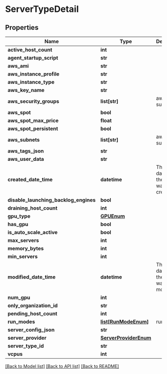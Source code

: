 # ServerTypeDetail

## Properties
Name | Type | Description | Notes
------------ | ------------- | ------------- | -------------
**active_host_count** | **int** |  | [optional] 
**agent_startup_script** | **str** |  | [optional] 
**aws_ami** | **str** |  | [optional] 
**aws_instance_profile** | **str** |  | [optional] 
**aws_instance_type** | **str** |  | [optional] 
**aws_key_name** | **str** |  | [optional] 
**aws_security_groups** | **list[str]** | aws subnets | [optional] 
**aws_spot** | **bool** |  | [optional] 
**aws_spot_max_price** | **float** |  | [optional] 
**aws_spot_persistent** | **bool** |  | [optional] 
**aws_subnets** | **list[str]** | aws subnets | [optional] 
**aws_tags_json** | **str** |  | [optional] 
**aws_user_data** | **str** |  | [optional] 
**created_date_time** | **datetime** | This is the datetime the core was created | [optional] 
**disable_launching_backlog_engines** | **bool** |  | [optional] 
**draining_host_count** | **int** |  | [optional] 
**gpu_type** | [**GPUEnum**](GPUEnum.md) |  | [optional] 
**has_gpu** | **bool** |  | [optional] 
**is_auto_scale_active** | **bool** |  | [optional] 
**max_servers** | **int** |  | [optional] 
**memory_bytes** | **int** |  | [optional] 
**min_servers** | **int** |  | [optional] 
**modified_date_time** | **datetime** | This is the datetime the core was last modified. | [optional] 
**num_gpu** | **int** |  | [optional] 
**only_organization_id** | **str** |  | [optional] 
**pending_host_count** | **int** |  | [optional] 
**run_modes** | [**list[RunModeEnum]**](RunModeEnum.md) | run modes | [optional] 
**server_config_json** | **str** |  | [optional] 
**server_provider** | [**ServerProviderEnum**](ServerProviderEnum.md) |  | [optional] 
**server_type_id** | **str** |  | [optional] 
**vcpus** | **int** |  | [optional] 

[[Back to Model list]](../README.md#documentation-for-models) [[Back to API list]](../README.md#documentation-for-api-endpoints) [[Back to README]](../README.md)


